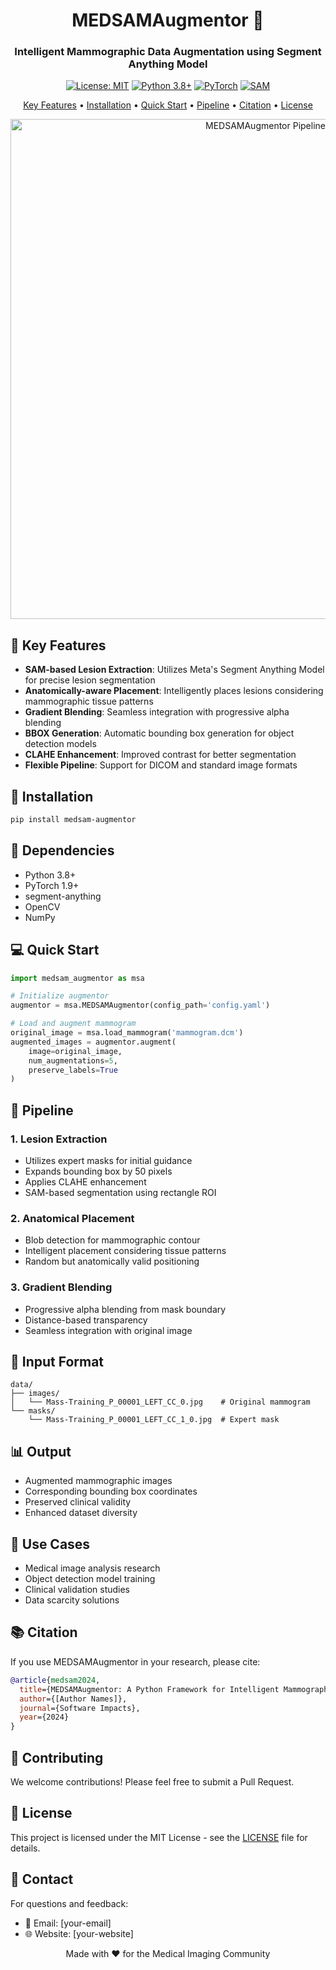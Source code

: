 <div align="center">

# MEDSAMAugmentor 🔬

<h3>Intelligent Mammographic Data Augmentation using Segment Anything Model</h3>

[![License: MIT](https://img.shields.io/badge/License-MIT-yellow.svg)](https://opensource.org/licenses/MIT)
[![Python 3.8+](https://img.shields.io/badge/python-3.8+-blue.svg)](https://www.python.org/downloads/)
[![PyTorch](https://img.shields.io/badge/PyTorch-2.0%2B-orange)](https://pytorch.org/)
[![SAM](https://img.shields.io/badge/SAM-Compatible-green)](https://segment-anything.com/)

[Key Features](#key-features) • [Installation](#installation) • [Quick Start](#quick-start) • [Pipeline](#pipeline) • [Citation](#citation) • [License](#license)

<img src="assets/pipeline.png" alt="MEDSAMAugmentor Pipeline" width="800"/>

</div>

## 🌟 Key Features

- **SAM-based Lesion Extraction**: Utilizes Meta's Segment Anything Model for precise lesion segmentation
- **Anatomically-aware Placement**: Intelligently places lesions considering mammographic tissue patterns
- **Gradient Blending**: Seamless integration with progressive alpha blending
- **BBOX Generation**: Automatic bounding box generation for object detection models
- **CLAHE Enhancement**: Improved contrast for better segmentation
- **Flexible Pipeline**: Support for DICOM and standard image formats

## 🚀 Installation

```bash
pip install medsam-augmentor
```

## 📝 Dependencies

- Python 3.8+
- PyTorch 1.9+
- segment-anything
- OpenCV
- NumPy

## 💻 Quick Start

```python
import medsam_augmentor as msa

# Initialize augmentor
augmentor = msa.MEDSAMAugmentor(config_path='config.yaml')

# Load and augment mammogram
original_image = msa.load_mammogram('mammogram.dcm')
augmented_images = augmentor.augment(
    image=original_image,
    num_augmentations=5,
    preserve_labels=True
)
```

## 🔄 Pipeline

### 1. Lesion Extraction
- Utilizes expert masks for initial guidance
- Expands bounding box by 50 pixels
- Applies CLAHE enhancement
- SAM-based segmentation using rectangle ROI

### 2. Anatomical Placement
- Blob detection for mammographic contour
- Intelligent placement considering tissue patterns
- Random but anatomically valid positioning

### 3. Gradient Blending
- Progressive alpha blending from mask boundary
- Distance-based transparency
- Seamless integration with original image

## 📁 Input Format

```
data/
├── images/
│   └── Mass-Training_P_00001_LEFT_CC_0.jpg    # Original mammogram
└── masks/
    └── Mass-Training_P_00001_LEFT_CC_1_0.jpg  # Expert mask
```

## 📊 Output

- Augmented mammographic images
- Corresponding bounding box coordinates
- Preserved clinical validity
- Enhanced dataset diversity

## 🔬 Use Cases

- Medical image analysis research
- Object detection model training
- Clinical validation studies
- Data scarcity solutions

## 📚 Citation

If you use MEDSAMAugmentor in your research, please cite:

```bibtex
@article{medsam2024,
  title={MEDSAMAugmentor: A Python Framework for Intelligent Mammographic Data Augmentation using Segment Anything Model},
  author={[Author Names]},
  journal={Software Impacts},
  year={2024}
}
```

## 🤝 Contributing

We welcome contributions! Please feel free to submit a Pull Request.

## 📄 License

This project is licensed under the MIT License - see the [LICENSE](LICENSE) file for details.

## 📧 Contact

For questions and feedback:
- 📧 Email: [your-email]
- 🌐 Website: [your-website]

<div align="center">
Made with ❤️ for the Medical Imaging Community
</div>